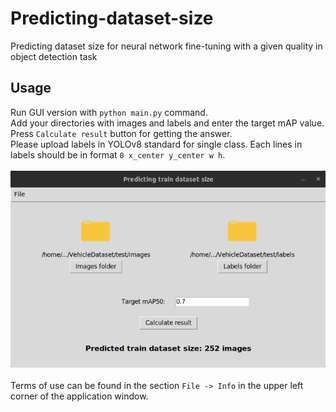 # Predicting-dataset-size
Predicting dataset size for neural network fine-tuning with a given quality in object detection task
## Usage
Run GUI version with <code>python main.py</code> command. <br>
Add your directories with images and labels and enter the target mAP value. Press <code>Calculate result</code> button for getting the answer. <br>
Please upload labels in YOLOv8 standard for single class. Each lines in labels should be in format <code>0 x_center y_center w h</code>. <br><br>
![plot](./images/usage_example.png)
<br><br>
Terms of use can be found in the section <code>File -> Info</code> in the upper left corner of the application window. <br>
